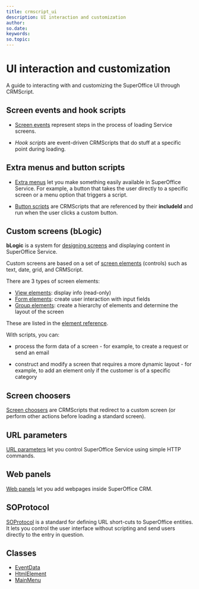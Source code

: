 ```yaml
---
title: crmscript_ui
description: UI interaction and customization
author:
so.date:
keywords:
so.topic:
---
```


# UI interaction and customization

A guide to interacting with and customizing the SuperOffice UI through CRMScript.

## Screen events and hook scripts

* [Screen events](./screen-events.md) represent steps in the process of loading Service screens.

* *Hook scripts* are event-driven CRMScripts that do stuff at a specific point during loading.

## Extra menus and button scripts

* [Extra menus](./extra-menus.md) let you make something easily available in SuperOffice Service. For example, a button that takes the user directly to a specific screen or a menu option that triggers a script.

* [Button scripts](./button-scripts.md) are CRMScripts that are referenced by their **includeId** and run when the user clicks a custom button.

## Custom screens (bLogic)

**bLogic** is a system for [designing screens](./custom-screens/custom-screens.md) and displaying content in SuperOffice Service.

Custom screens are based on a set of [screen elements](./custom-screens/add-screen-element.md) (controls) such as text, date, grid, and CRMScript.

There are 3 types of screen elements:

* [View elements](./custom-screens/view-elements.md): display info (read-only)
* [Form elements](./custom-screens/form-elements.md): create user interaction with input fields
* [Group elements](./custom-screens/layout-elements.md): create a hierarchy of elements and determine the layout of the screen

These are listed in the [element reference](./blogic-screen-elements/blogic-screen-elements.md).

With scripts, you can:

* process the form data of a screen - for example, to create a request or send an email

* construct and modify a screen that requires a more dynamic layout - for example, to add an element only if the customer is of a specific category

## Screen choosers

[Screen choosers](./screen-choosers.md) are CRMScripts that redirect to a custom screen (or perform other actions before loading a standard screen).

## URL parameters

[URL parameters](./url-parameters.md) let you control SuperOffice Service using simple HTTP commands.

## Web panels

[Web panels](./web-panels.md) let you add webpages inside SuperOffice CRM.

## SOProtocol

[SOProtocol](./so-protocol.md) is a standard for defining URL short-cuts to SuperOffice entities. It lets you control the user interface without scripting and send users directly to the entry in question.

## Classes

* [EventData](./eventdata.md)
* [HtmlElement](./htmlelement.md)
* [MainMenu](./mainmenu.md)
